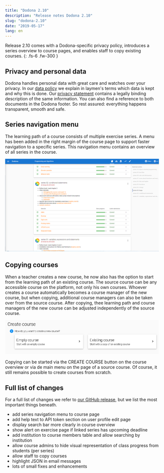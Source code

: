 ```yaml
---
title: "Dodona 2.10"
description: "Release notes Dodona 2.10"
slug: "dodona-2.10"
date: "2019-05-17"
lang: en
---
```


Release 2.10 comes with a Dodona-specific privacy policy, introduces a series overview to course pages, and enables staff to copy existing courses.
{: .fs-6 .fw-300 }

## Privacy and personal data

Dodona handles personal data with great care and watches over your privacy. In our [data policy](https://dodona.ugent.be/data/) we explain in laymen's terms which data is kept and why this is done. Our [privacy statement](https://dodona.ugent.be/privacy/) contains a legally binding description of the same information. You can also find a reference to both documents in the Dodona footer. So rest assured: everything happens transparent, smooth and safe.

## Series navigation menu

The learning path of a course consists of multiple exercise series. A menu has been added in the right margin of the course page to support faster navigation to a specific series. This navigation menu contains an overview of all series in the course.

![navigation](/assets/img/news/dodona-2.10/navigation.png)


## Copying courses

When a teacher creates a new course, he now also has the option to start from the learning path of an existing course. The source course can be any accessible course on the platform, not only his own courses. Whoever creates a course automatically becomes a course manager of the new course, but when copying, additional course managers can also be taken over from the source course. After copying, thee learning path and course managers of the new course can be adjusted independently of the source course.

![create course](/assets/img/news/dodona-2.10/create-course.png)


Copying can be started via the CREATE COURSE button on the course overview or via de main menu on the page of a source course. Of course, it still remains possible to create courses from scratch.  

## Full list of changes

For a full list of changes we refer to [our GitHub release](https://github.com/dodona-edu/dodona/releases/tag/2.10), but we list the most important things beneath.

*   add series navigation menu to course page
*   add help text to API token section on user profile edit page
*   display search bar more clearly in course overview
*   show alert on exercise page if linked series has upcoming deadline
*   add institution to course members table and allow searching by institution
*   allow course admins to hide visual representation of class progress from students (per series)
*   allow staff to copy courses
*   highlight JSON in email messages
*   lots of small fixes and enhancements
